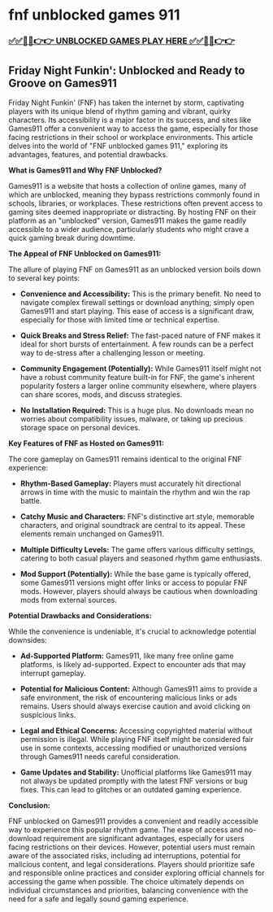 # fnf unblocked games 911

### [✅✅🔴🔴👉👉 UNBLOCKED GAMES PLAY HERE ✅✅🔴🔴👉👉](https://topstoryindia.com)

## Friday Night Funkin': Unblocked and Ready to Groove on Games911

Friday Night Funkin' (FNF) has taken the internet by storm, captivating players with its unique blend of rhythm gaming and vibrant, quirky characters.  Its accessibility is a major factor in its success, and sites like Games911 offer a convenient way to access the game, especially for those facing restrictions in their school or workplace environments.  This article delves into the world of "FNF unblocked games 911," exploring its advantages, features, and potential drawbacks.

**What is Games911 and Why FNF Unblocked?**

Games911 is a website that hosts a collection of online games, many of which are unblocked, meaning they bypass restrictions commonly found in schools, libraries, or workplaces.  These restrictions often prevent access to gaming sites deemed inappropriate or distracting.  By hosting FNF on their platform as an "unblocked" version, Games911 makes the game readily accessible to a wider audience, particularly students who might crave a quick gaming break during downtime.

**The Appeal of FNF Unblocked on Games911:**

The allure of playing FNF on Games911 as an unblocked version boils down to several key points:

* **Convenience and Accessibility:**  This is the primary benefit.  No need to navigate complex firewall settings or download anything; simply open Games911 and start playing.  This ease of access is a significant draw, especially for those with limited time or technical expertise.

* **Quick Breaks and Stress Relief:**  The fast-paced nature of FNF makes it ideal for short bursts of entertainment.  A few rounds can be a perfect way to de-stress after a challenging lesson or meeting.

* **Community Engagement (Potentially):** While Games911 itself might not have a robust community feature built-in for FNF, the game's inherent popularity fosters a larger online community elsewhere, where players can share scores, mods, and discuss strategies.

* **No Installation Required:**  This is a huge plus.  No downloads mean no worries about compatibility issues, malware, or taking up precious storage space on personal devices.

**Key Features of FNF as Hosted on Games911:**

The core gameplay on Games911 remains identical to the original FNF experience:

* **Rhythm-Based Gameplay:**  Players must accurately hit directional arrows in time with the music to maintain the rhythm and win the rap battle.

* **Catchy Music and Characters:**  FNF's distinctive art style, memorable characters, and original soundtrack are central to its appeal. These elements remain unchanged on Games911.

* **Multiple Difficulty Levels:**  The game offers various difficulty settings, catering to both casual players and seasoned rhythm game enthusiasts.

* **Mod Support (Potentially):** While the base game is typically offered, some Games911 versions might offer links or access to popular FNF mods. However, players should always be cautious when downloading mods from external sources.


**Potential Drawbacks and Considerations:**

While the convenience is undeniable, it's crucial to acknowledge potential downsides:

* **Ad-Supported Platform:** Games911, like many free online game platforms, is likely ad-supported.  Expect to encounter ads that may interrupt gameplay.

* **Potential for Malicious Content:** Although Games911 aims to provide a safe environment, the risk of encountering malicious links or ads remains.  Users should always exercise caution and avoid clicking on suspicious links.

* **Legal and Ethical Concerns:** Accessing copyrighted material without permission is illegal.  While playing FNF itself might be considered fair use in some contexts, accessing modified or unauthorized versions through Games911 needs careful consideration.

* **Game Updates and Stability:**  Unofficial platforms like Games911 may not always be updated promptly with the latest FNF versions or bug fixes.  This can lead to glitches or an outdated gaming experience.

**Conclusion:**

FNF unblocked on Games911 provides a convenient and readily accessible way to experience this popular rhythm game.  The ease of access and no-download requirement are significant advantages, especially for users facing restrictions on their devices.  However, potential users must remain aware of the associated risks, including ad interruptions, potential for malicious content, and legal considerations.  Players should prioritize safe and responsible online practices and consider exploring official channels for accessing the game when possible. The choice ultimately depends on individual circumstances and priorities, balancing convenience with the need for a safe and legally sound gaming experience.
